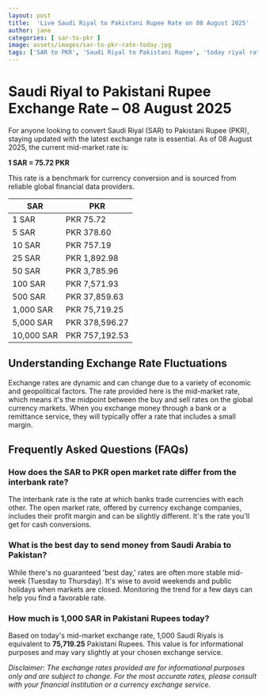 ```yaml
---
layout: post
title:  'Live Saudi Riyal to Pakistani Rupee Rate on 08 August 2025'
author: jane
categories: [ sar-to-pkr ]
image: assets/images/sar-to-pkr-rate-today.jpg
tags: ['SAR to PKR', 'Saudi Riyal to Pakistani Rupee', 'today riyal rate in pakistan', 'saudi riyal rate', 'open market riyal rate']
---
```


# Saudi Riyal to Pakistani Rupee Exchange Rate – 08 August 2025

For anyone looking to convert Saudi Riyal (SAR) to Pakistani Rupee (PKR), staying updated with the latest exchange rate is essential. As of 08 August 2025, the current mid-market rate is:

**1 SAR = 75.72 PKR**

This rate is a benchmark for currency conversion and is sourced from reliable global financial data providers.

| SAR | PKR |
| --- | --- |
| 1 SAR | PKR 75.72 |
| 5 SAR | PKR 378.60 |
| 10 SAR | PKR 757.19 |
| 25 SAR | PKR 1,892.98 |
| 50 SAR | PKR 3,785.96 |
| 100 SAR | PKR 7,571.93 |
| 500 SAR | PKR 37,859.63 |
| 1,000 SAR | PKR 75,719.25 |
| 5,000 SAR | PKR 378,596.27 |
| 10,000 SAR | PKR 757,192.53 |


## Understanding Exchange Rate Fluctuations

Exchange rates are dynamic and can change due to a variety of economic and geopolitical factors. The rate provided here is the mid-market rate, which means it's the midpoint between the buy and sell rates on the global currency markets. When you exchange money through a bank or a remittance service, they will typically offer a rate that includes a small margin.

## Frequently Asked Questions (FAQs)

### How does the SAR to PKR open market rate differ from the interbank rate?

The interbank rate is the rate at which banks trade currencies with each other. The open market rate, offered by currency exchange companies, includes their profit margin and can be slightly different. It's the rate you'll get for cash conversions.

### What is the best day to send money from Saudi Arabia to Pakistan?

While there's no guaranteed 'best day,' rates are often more stable mid-week (Tuesday to Thursday). It's wise to avoid weekends and public holidays when markets are closed. Monitoring the trend for a few days can help you find a favorable rate.

### How much is 1,000 SAR in Pakistani Rupees today?

Based on today's mid-market exchange rate, 1,000 Saudi Riyals is equivalent to **75,719.25** Pakistani Rupees. This value is for informational purposes and may vary slightly at your chosen exchange service.



*Disclaimer: The exchange rates provided are for informational purposes only and are subject to change. For the most accurate rates, please consult with your financial institution or a currency exchange service.*
